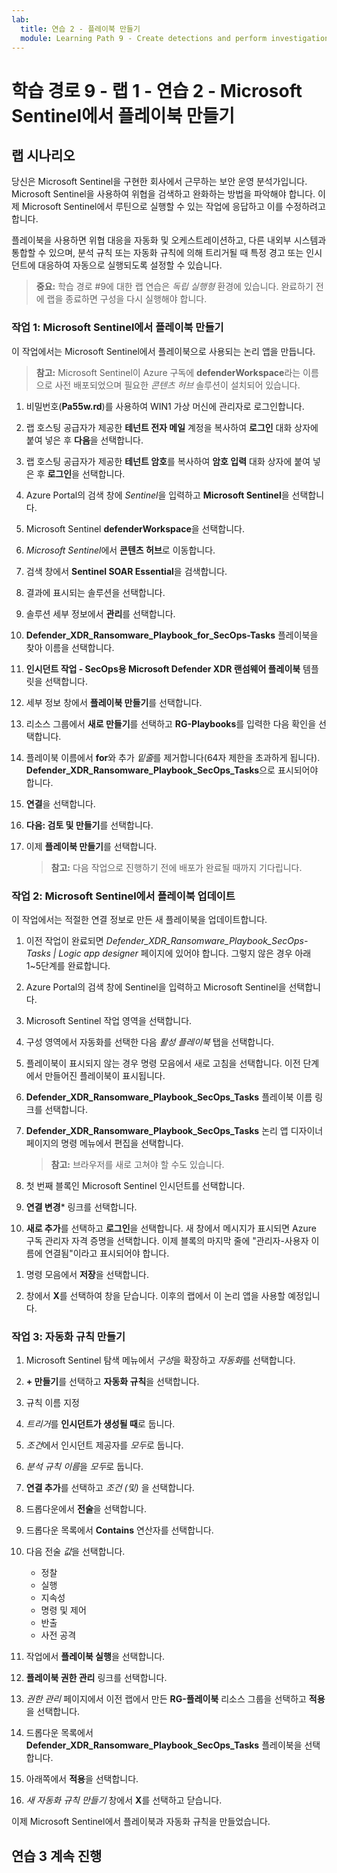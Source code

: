 ```yaml
---
lab:
  title: 연습 2 - 플레이북 만들기
  module: Learning Path 9 - Create detections and perform investigations using Microsoft Sentinel
---
```


# 학습 경로 9 - 랩 1 - 연습 2 - Microsoft Sentinel에서 플레이북 만들기

## 랩 시나리오

당신은 Microsoft Sentinel을 구현한 회사에서 근무하는 보안 운영 분석가입니다. Microsoft Sentinel을 사용하여 위협을 검색하고 완화하는 방법을 파악해야 합니다. 이제 Microsoft Sentinel에서 루틴으로 실행할 수 있는 작업에 응답하고 이를 수정하려고 합니다.

플레이북을 사용하면 위협 대응을 자동화 및 오케스트레이션하고, 다른 내외부 시스템과 통합할 수 있으며, 분석 규칙 또는 자동화 규칙에 의해 트리거될 때 특정 경고 또는 인시던트에 대응하여 자동으로 실행되도록 설정할 수 있습니다.

>**중요:** 학습 경로 #9에 대한 랩 연습은 *독립 실행형* 환경에 있습니다. 완료하기 전에 랩을 종료하면 구성을 다시 실행해야 합니다.

### 작업 1: Microsoft Sentinel에서 플레이북 만들기

이 작업에서는 Microsoft Sentinel에서 플레이북으로 사용되는 논리 앱을 만듭니다.

>**참고:** Microsoft Sentinel이 Azure 구독에 **defenderWorkspace**라는 이름으로 사전 배포되었으며 필요한 *콘텐츠 허브* 솔루션이 설치되어 있습니다.

1. 비밀번호(**Pa55w.rd**)를 사용하여 WIN1 가상 머신에 관리자로 로그인합니다.  

1. 랩 호스팅 공급자가 제공한 **테넌트 전자 메일** 계정을 복사하여 **로그인** 대화 상자에 붙여 넣은 후 **다음**을 선택합니다.

1. 랩 호스팅 공급자가 제공한 **테넌트 암호**를 복사하여 **암호 입력** 대화 상자에 붙여 넣은 후 **로그인**을 선택합니다.

1. Azure Portal의 검색 창에 *Sentinel*을 입력하고 **Microsoft Sentinel**을 선택합니다.

1. Microsoft Sentinel **defenderWorkspace**을 선택합니다.

1. *Microsoft Sentinel*에서 **콘텐츠 허브**로 이동합니다.

1. 검색 창에서 **Sentinel SOAR Essential**을 검색합니다.

1. 결과에 표시되는 솔루션을 선택합니다.

1. 솔루션 세부 정보에서 **관리**를 선택합니다.

1. **Defender_XDR_Ransomware_Playbook_for_SecOps-Tasks** 플레이북을 찾아 이름을 선택합니다.

1. **인시던트 작업 - SecOps용 Microsoft Defender XDR 랜섬웨어 플레이북** 템플릿을 선택합니다.

1. 세부 정보 창에서 **플레이북 만들기**를 선택합니다.

1. 리소스 그룹에서 **새로 만들기**를 선택하고 **RG-Playbooks**를 입력한 다음 확인을 선택합니다.

1. 플레이북 이름에서 **for**와 추가 *밑줄*를 제거합니다(64자 제한을 초과하게 됩니다). **Defender_XDR_Ransomware_Playbook_SecOps_Tasks**으로 표시되어야 합니다.

1. **연결**을 선택합니다.

1. **다음: 검토 및 만들기**를 선택합니다.

1. 이제 **플레이북 만들기**를 선택합니다.

    >**참고:** 다음 작업으로 진행하기 전에 배포가 완료될 때까지 기다립니다.

### 작업 2: Microsoft Sentinel에서 플레이북 업데이트

이 작업에서는 적절한 연결 정보로 만든 새 플레이북을 업데이트합니다.

1. 이전 작업이 완료되면 *Defender_XDR_Ransomware_Playbook_SecOps-Tasks | Logic app designer* 페이지에 있어야 합니다. 그렇지 않은 경우 아래 1~5단계를 완료합니다.

1. Azure Portal의 검색 창에 Sentinel을 입력하고 Microsoft Sentinel을 선택합니다.

1. Microsoft Sentinel 작업 영역을 선택합니다.

1. 구성 영역에서 자동화를 선택한 다음 *활성 플레이북* 탭을 선택합니다.

1. 플레이북이 표시되지 않는 경우 명령 모음에서 새로 고침을 선택합니다. 이전 단계에서 만들어진 플레이북이 표시됩니다.

1. **Defender_XDR_Ransomware_Playbook_SecOps_Tasks** 플레이북 이름 링크를 선택합니다.

1. **Defender_XDR_Ransomware_Playbook_SecOps_Tasks** 논리 앱 디자이너 페이지의 명령 메뉴에서 편집을 선택합니다.

    >**참고:** 브라우저를 새로 고쳐야 할 수도 있습니다.

1. 첫 번째 블록인 Microsoft Sentinel 인시던트를 선택합니다.

1. **연결 변경*** 링크를 선택합니다.

1. **새로 추가**를 선택하고 **로그인**을 선택합니다. 새 창에서 메시지가 표시되면 Azure 구독 관리자 자격 증명을 선택합니다. 이제 블록의 마지막 줄에 "관리자-사용자 이름에 연결됨"이라고 표시되어야 합니다.

<!--- 1. Below within the logic split (+ sign), select Add an action to incident.--->

1. 명령 모음에서 **저장**을 선택합니다.

1. 창에서 **X**를 선택하여 창을 닫습니다. 이후의 랩에서 이 논리 앱을 사용할 예정입니다.

### 작업 3: 자동화 규칙 만들기

1. Microsoft Sentinel 탐색 메뉴에서 *구성*을 확장하고 *자동화*를 선택합니다.

1. **+ 만들기**를 선택하고 **자동화 규칙**을 선택합니다.

1. 규칙 이름 지정

1. *트리거*를 **인시던트가 생성될 때**로 둡니다.

1. *조건*에서 인시던트 제공자를 *모두*로 둡니다.

1. *분석 규칙 이름*을 *모두*로 둡니다.

1. **연결 추가**를 선택하고 *조건 (및)* 을 선택합니다.

1. 드롭다운에서 **전술**을 선택합니다.

1. 드롭다운 목록에서 **Contains** 연산자를 선택합니다.

1. 다음 전술 *값*을 선택합니다.
    - 정찰
    - 실행
    - 지속성
    - 명령 및 제어
    - 반출
    - 사전 공격

1. 작업에서 **플레이북 실행**을 선택합니다.

1. **플레이북 권한 관리** 링크를 선택합니다.

1. *권한 관리* 페이지에서 이전 랩에서 만든 **RG-플레이북** 리소스 그룹을 선택하고 **적용**을 선택합니다.

1. 드롭다운 목록에서 **Defender_XDR_Ransomware_Playbook_SecOps_Tasks** 플레이북을 선택합니다.

1. 아래쪽에서 **적용**을 선택합니다.

1. *새 자동화 규칙 만들기* 창에서 **X**를 선택하고 닫습니다.

이제 Microsoft Sentinel에서 플레이북과 자동화 규칙을 만들었습니다.

## 연습 3 계속 진행
